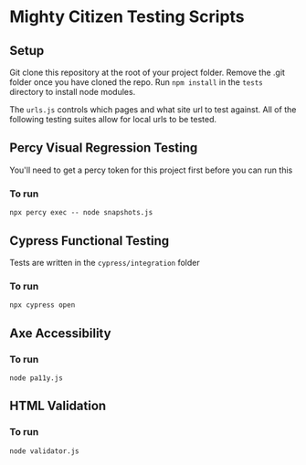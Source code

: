 # Mighty Citizen Testing Scripts

## Setup

Git clone this repository at the root of your project folder. Remove the .git folder once you have cloned the repo. 
Run `npm install` in the `tests` directory to install node modules. 

The `urls.js` controls which pages and what site url to test against. All of the following testing suites allow for local urls to be tested.

## Percy Visual Regression Testing
You'll need to get a percy token for this project first before you can run this

### To run
`npx percy exec -- node snapshots.js`

## Cypress Functional Testing
Tests are written in the `cypress/integration` folder

### To run

```npx cypress open```

## Axe Accessibility

### To run
`node pa11y.js`

## HTML Validation

### To run
`node validator.js`
